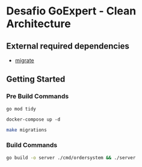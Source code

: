 # Desafio GoExpert - Clean Architecture

## External required dependencies

- [migrate](https://github.com/golang-migrate/migrate)

## Getting Started

### Pre Build Commands

```bash:
go mod tidy
```

```bash:
docker-compose up -d
```

```bash
make migrations
```

### Build Commands

```bash
go build -o server ./cmd/ordersystem && ./server
```
